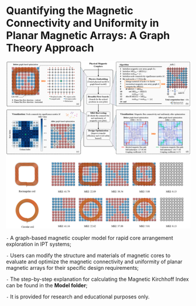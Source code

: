 # Quantifying the Magnetic Connectivity and Uniformity in Planar Magnetic Arrays: A Graph Theory Approach

![Overview](./Fig/Overview.png)

`-` A graph-based magnetic coupler model for rapid core arrangement exploration in IPT systems;

`-` Users can modify the structure and materials of magnetic cores to evaluate and optimize the magnetic connectivity and uniformity of planar magnetic arrays for their specific design requirements;

`-` The step-by-step explanation for calculating the Magnetic Kirchhoff Index can be found in the **Model folder**;

`-` It is provided for research and educational purposes only.
